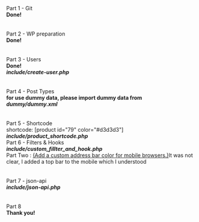 <div>Part 1 - Git</div>
<div><strong>Done!</strong></div>
<div>&nbsp;</div>
<div>&nbsp;</div>
<div>Part 2 - WP preparation</div>
<div><strong>Done!</strong></div>
<div>&nbsp;</div>
<div>&nbsp;</div>
<div>Part 3 - Users</div>
<div><strong>Done!</strong></div>
<div><strong><em>include/create-user.php</em></strong></div>
<div>&nbsp;</div>
<div>&nbsp;</div>
<div>Part 4 - Post Types</div>
<div><strong>for use dummy data, please import dummy data from&nbsp;</strong></div>
<div><em><strong>dummy/dummy.xml</strong></em></div>
<div>&nbsp;</div>
<div>&nbsp;</div>
<div>Part 5 - Shortcode</div>
<div>shortcode: [product id="79" color="#d3d3d3"]<br /><strong><em>include/product_shortcode.php</em></strong></div>
<div>Part 6 - Filters &amp; Hooks</div>
<div><strong><em>include/custom_fillter_and_hook.php</em></strong></div>
<div>Part Two : <span style="text-decoration: underline;">(<span style="font-weight: 400;">Add a custom address bar color for mobile browsers.)</span></span>It was not clear, I added a top bar to the mobile which I understood</div>
<div>&nbsp;</div>
<div>&nbsp;</div>
<div>Part 7 - json-api</div>
<div><strong><em>include/json-api.php</em></strong></div>
<div>&nbsp;</div>
<div>&nbsp;</div>
<div>Part 8<br /><strong>Thank you!</strong></div>